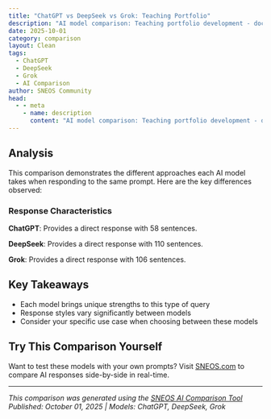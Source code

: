 ```yaml
---
title: "ChatGPT vs DeepSeek vs Grok: Teaching Portfolio"
description: "AI model comparison: Teaching portfolio development - document and showcase pedagogy..."
date: 2025-10-01
category: comparison
layout: Clean
tags:
  - ChatGPT
  - DeepSeek
  - Grok
  - AI Comparison
author: SNEOS Community
head:
  - - meta
    - name: description
      content: "AI model comparison: Teaching portfolio development - document and showcase pedagogy..."
---
```


<ChatComparison
  title="ChatGPT vs DeepSeek vs Grok: Teaching Portfolio"
  prompt="Teaching portfolio development - document and showcase pedagogy"
  :responses='{
    "ChatGPT": "Certainly! Developing a teaching portfolio that effectively documents and showcases your pedagogy is a powerful way to reflect on your teaching practice, demonstrate your instructional skills, and provide evidence of your teaching effectiveness. Here\u2019s a comprehensive guide to help you create a strong teaching portfolio focused on pedagogy:\n\n---\n\n### Teaching Portfolio Development: Documenting and Showcasing Pedagogy\n\n#### 1. Understand the Purpose of Your Teaching Portfolio\n- **Self-reflection:** Reflect on your teaching philosophy and approach.\n- **Evidence of effectiveness:** Provide proof of your impact on student learning.\n- **Professional development:** Track growth and areas for improvement.\n- **Promotion or job applications:** Present a professional teaching profile.\n\n#### 2. Key Components to Include\n\n##### A. Teaching Philosophy Statement\n- **Define your pedagogy:** Articulate your beliefs about teaching and learning.\n- Discuss how you create an inclusive, engaging, and effective learning environment.\n- Explain how you adapt your teaching methods to suit diverse learners.\n- Provide a concise (~1 page) narrative to anchor your portfolio.\n\n##### B. Course Design and Syllabi\n- Include syllabi from courses you\u2019ve taught.\n- Show how you design learning outcomes aligned with course content.\n- Explain instructional strategies used to achieve those outcomes.\n- Highlight integration of active learning, technology, or innovative methods.\n\n##### C. Instructional Materials\n- Include lesson plans, lecture slides, assignments, and assessments.\n- Showcase varied teaching methods: group work, case studies, discussions, labs.\n- Provide samples illustrating differentiated instruction or scaffolding of concepts.\n\n##### D. Evidence of Student Learning and Feedback\n- Include examples of student work with your feedback.\n- Provide summaries of student evaluations and testimonials.\n- Include peer observations or supervisor evaluations addressing your methods.\n- Show improvements or changes made based on feedback.\n\n##### E. Professional Development in Teaching\n- Document workshops, seminars, or courses you have attended.\n- Include reflective notes on how you implemented new strategies.\n- Show engagement with teaching communities or pedagogical research.\n\n##### F. Use of Technology and Innovative Practices\n- Describe any educational technologies you use (e.g., LMS, clickers, multimedia).\n- Showcase flipped classroom methods, online teaching, or blended learning.\n- Provide examples of how these tools enhance pedagogy.\n\n#### 3. Organizing and Presenting Your Portfolio\n- Choose a format: physical binder, PDF document, or online website/portfolio.\n- Use clear headings and table of contents for easy navigation.\n- Include reflective narratives linking artifacts to your teaching philosophy.\n- Tailor the portfolio to the intended audience (e.g., hiring committee, promotion board).\n\n#### 4. Tips for Showcasing Pedagogy Effectively\n- Be authentic and reflective; show how you think about teaching, not just what you do.\n- Use diverse evidence to provide a holistic picture of your teaching.\n- Highlight successes and challenges with insights on how you addressed them.\n- Include visuals such as graphs of student progress or screenshots of online platforms.\n- Keep documentation up-to-date to reflect your current practice.\n\n---\n\n### Example Outline for Your Teaching Portfolio\n\n1. **Introduction**\n   - Teaching Philosophy Statement\n\n2. **Course Materials**\n   - Sample syllabi\n   - Lesson plans and instructional materials\n\n3. **Student Learning Evidence**\n   - Student evaluations summary\n   - Examples of student work and assessments\n\n4. **Professional Growth**\n   - Pedagogical training\n   - Reflections on teaching practice development\n\n5. **Innovations and Technology**\n   - Description and examples of tech use\n   - Innovations in course design or delivery\n\n6. **Conclusion**\n   - Summary and future teaching goals\n\n---\n\nIf you want, I can help draft specific sections or provide templates for documents like your teaching philosophy statement or sample lesson plans. Let me know!",
    "DeepSeek": "Of course. Developing a teaching portfolio is a powerful process of reflection and professional growth. It moves beyond a simple CV to tell the story of your teaching philosophy, practices, and effectiveness.\n\nHere is a comprehensive guide to developing a teaching portfolio that effectively documents and showcases your pedagogy.\n\n---\n\n### **What is a Teaching Portfolio?**\nA teaching portfolio is a curated, evidence-based collection of materials that presents a coherent and compelling narrative of your approach to teaching and student learning. It\u0027s not just a scrapbook of everything you\u0027ve ever done; it\u0027s a **selective, reflective argument** for your effectiveness as an educator.\n\n### **Core Purposes**\n*   **For Job Applications:** Demonstrate your teaching qualifications and potential.\n*   **For Promotion \u0026 Tenure:** Provide documented evidence of teaching effectiveness.\n*   **For Professional Development:** Engage in critical self-reflection to identify strengths and areas for growth.\n*   **For Award Applications:** Build a strong case for your teaching excellence.\n\n---\n\n### **The 5 Key Components of a Teaching Portfolio**\n\nThink of your portfolio as a structured argument. Each component builds upon the last.\n\n#### **1. The Teaching Philosophy Statement**\nThis is the **heart and soul** of your portfolio. It\u0027s a concise, reflective essay (1-2 pages) that articulates your core beliefs about teaching and learning, and how those beliefs translate into practice.\n\n**Key Questions to Address:**\n*   What do you believe about how students learn?\n*   What are your primary goals for student learning (beyond content)?\n*   How do you create an inclusive and engaging learning environment?\n*   What specific teaching strategies do you use and *why*?\n*   How do you assess student learning?\n*   How do you grow and develop as a teacher?\n\n**Showcasing Pedagogy:** Use active voice and concrete examples. Instead of \u0022I believe in active learning,\u0022 write \u0022To foster active learning, I use team-based problem-solving in my calculus class, where students collaboratively work through real-world engineering scenarios.\u0022\n\n#### **2. Evidence of Teaching Responsibilities \u0026 Practices**\nThis section provides the **context** for your work. It documents the range and depth of your teaching experience.\n\n**What to Include:**\n*   **Teaching CV:** A detailed list of courses taught (with titles, levels, enrollments).\n*   **Course Syllabi:** Annotated syllabi that highlight your innovative assignments, inclusive policies, or alignment with learning outcomes.\n*   **Sample Course Materials:** Examples that demonstrate your pedagogy (e.g., lesson plans, assignments, project guidelines, rubrics, clicker questions, lab manuals).\n*   **Descriptions of Course Development:** Have you created a new course or significantly revised an existing one? Describe the process and pedagogical rationale.\n\n#### **3. Evidence of Teaching Effectiveness**\nThis is the **proof** that your philosophy and practices work. It provides multiple sources of data to triangulate your effectiveness.\n\n**What to Include (The \u0022Multiple Measures\u0022 Approach):**\n*   **Student Feedback:**\n    *   Summarized student evaluations (quantitative and qualitative). Provide context and respond to trends.\n    *   Unsolicited thank-you notes or emails from students.\n    *   Letters from former students.\n*   **Peer \u0026 Mentor Reviews:**\n    *   Formal observation reports from colleagues.\n    *   Letters from mentors or department chairs regarding your teaching.\n*   **Evidence of Student Learning:**\n    *   This is the gold standard. Include pre- and post-test results, examples of outstanding student work (with permission), or a analysis of how students improved on a key skill throughout the course.\n*   **Teaching Awards or Recognitions.**\n\n#### **4. Efforts to Improve Teaching (Scholarship of Teaching and Learning - SoTL)**\nThis section demonstrates your **commitment to growth** and your identity as a reflective practitioner.\n\n**What to Include:**\n*   A list of workshops, conferences, or courses you\u0027ve attended on pedagogy.\n*   Participation in teaching circles or learning communities.\n*   Description of a teaching experiment you tried, what you learned, and how you adjusted.\n*   If applicable, your own research in the Scholarship of Teaching and Learning (SoTL), such as presentations or publications.\n\n#### **5. The Appendices**\nThis is the **raw data** that supports the curated narrative in the main body. It keeps the portfolio readable while providing depth for interested readers.\n\n**What to Include:**\n*   Full sets of sample course materials.\n*   Complete sample student evaluations.\n*   Full observation reports.\n*   Letters of recommendation.\n\n---\n\n### **A Step-by-Step Process for Development**\n\n1.  **Clarify Your Purpose \u0026 Audience:** Are you applying for a job at a teaching-focused college? A research university? Your portfolio\u0027s emphasis will shift accordingly.\n2.  **Gather \u0026 Collect (The \u0022Archive\u0022):** Don\u0027t be selective yet. Collect everything\u2014syllabi, assignments, student work, evaluations, notes from workshops. Use a digital folder system.\n3.  **Reflect \u0026 Select (The \u0022Portfolio\u0022):** This is the most important step. Review your archive through the lens of your teaching philosophy. Which artifacts *best* illustrate your core pedagogical principles? Select your strongest, most representative evidence.\n4.  **Write the Narrative:** Craft your Teaching Philosophy Statement and the connective text that introduces each section of the portfolio. Explain *what* the evidence is and *why* it\u0027s significant. **Tell the story.**\n5.  **Organize \u0026 Design:**\n    *   Create a clear table of contents.\n    *   Use consistent headings and a professional, readable font.\n    *   Integrate evidence seamlessly (e.g., \u0022As outlined in my syllabus for \u0027Introduction to Sociology\u0027 [Appendix A], I use a flipped classroom model to...\u0022).\n    *   Consider a digital portfolio (e.g., a personal website, Google Sites, Wix, WordPress) for easy sharing and to showcase multimedia elements.\n6.  **Get Feedback \u0026 Revise:** Ask a trusted colleague, a mentor, or someone from your university\u0027s teaching center to review it. Is the narrative clear? Is the evidence compelling?\n7.  **Update Regularly:** Your teaching evolves, so should your portfolio. Set a calendar reminder to update it annually.\n\n---\n\n### **Pro-Tips for Showcasing Pedagogy**\n\n*   **Use the \u0022What, Why, So What?\u0022 Model for Artifacts:**\n    *   **What:** This is a rubric I use for my final research project.\n    *   **Why:** I designed it to make my expectations transparent and to provide students with clear, formative feedback on their scientific communication skills.\n    *   **So What:** After implementing this rubric, the average grade on the project improved by 8%, and student comments indicated they felt more confident in understanding the assignment criteria.\n*   **Quantify Your Impact:** Use numbers where possible. \u0022I redesigned the lab module, which led to a 25% increase in successful experiment replication.\u0022\n*   **Show, Don\u0027t Just Tell:** Instead of saying \u0022I\u0027m inclusive,\u0022 show your annotated syllabus with a diversity statement and flexible deadline policy. Instead of saying \u0022I use technology,\u0022 include a screenshot of a Padlet discussion you used for brainstorming.\n*   **Be Honest and Reflective:** It\u0027s powerful to include a challenge you faced and how you adapted. This shows resilience and a genuine commitment to student learning. \u0022The initial group project was met with resistance. I responded by implementing more structured team contracts and peer evaluation, which significantly improved the experience, as noted in subsequent student feedback.\u0022\n*   **Keep it Professional and Concise:** A portfolio for a job application is typically 5-15 pages, plus appendices. Be selective and respect the reader\u0027s time.\n\nBy following this framework, you will move from simply *documenting* your teaching to strategically *showcasing* your pedagogical expertise and its impact on student learning.",
    "Grok": "Developing a teaching portfolio is an excellent way to document and showcase your pedagogy, teaching philosophy, and evidence of your effectiveness as an educator. A well-crafted teaching portfolio serves as a reflective tool for personal growth and a professional document for job applications, promotions, or tenure reviews. Below is a step-by-step guide to creating a teaching portfolio that effectively highlights your pedagogical approach and accomplishments.\n\n---\n\n### **1. Purpose of the Teaching Portfolio**\nBefore you begin, clarify the purpose of your portfolio. Common purposes include:\n- **Job Applications:** To demonstrate your teaching skills and philosophy to potential employers.\n- **Professional Development:** To reflect on your teaching practices and identify areas for improvement.\n- **Tenure or Promotion:** To provide evidence of teaching effectiveness and contributions to education.\n- **Award Nominations:** To showcase exemplary teaching for recognition or awards.\n\nKnowing your audience (hiring committee, tenure board, or personal use) will help shape the content and tone of your portfolio.\n\n---\n\n### **2. Core Components of a Teaching Portfolio**\nA teaching portfolio typically includes the following components. Tailor these sections based on your purpose and field.\n\n#### **a. Teaching Philosophy Statement**\n- **What it is:** A 1-2 page narrative that outlines your beliefs about teaching and learning, your goals as an educator, and how you implement these in your classroom.\n- **Tips for writing:**\n  - Reflect on why you teach, what you hope students gain, and how you facilitate learning.\n  - Connect your philosophy to specific teaching methods or theories (e.g., constructivism, experiential learning).\n  - Use concrete examples from your teaching to illustrate your approach.\n- **Example themes:** Student-centered learning, fostering critical thinking, promoting inclusivity, or integrating technology.\n\n#### **b. Curriculum Vitae (CV) or Resume (Teaching-Focused)**\n- Highlight teaching-related experiences, including courses taught, workshops conducted, and curriculum development.\n- Include professional development (e.g., teaching certifications, pedagogy workshops).\n- Mention relevant awards, grants, or recognitions for teaching excellence.\n\n#### **c. Teaching Responsibilities**\n- List the courses you\u0027ve taught, including level (undergraduate/graduate), format (online, hybrid, in-person), and brief descriptions.\n- Include any innovative course designs, interdisciplinary teaching, or special projects.\n- If applicable, mention mentoring or advising roles (e.g., supervising student research, theses, or internships).\n\n#### **d. Evidence of Teaching Effectiveness**\nThis section is critical for showcasing the impact of your pedagogy. Include:\n- **Student Evaluations:** Summarize feedback from course evaluations, highlighting themes or specific comments. Include quantitative data if available (e.g., average ratings).\n- **Peer Reviews or Observations:** Letters or reports from colleagues who have observed your teaching.\n- **Student Work Samples:** Examples of student projects, papers, or presentations (with permission) to demonstrate learning outcomes.\n- **Letters of Recommendation:** From students, colleagues, or supervisors attesting to your teaching impact.\n- **Self-Reflection:** Discuss how feedback or outcomes have influenced your teaching practices over time.\n\n#### **e. Teaching Materials**\nShowcase materials that reflect your pedagogical approach:\n- Sample syllabi, lesson plans, or assignments.\n- Innovative teaching tools (e.g., rubrics, online modules, or interactive activities).\n- Examples of how you incorporate technology, active learning, or inclusive practices in your teaching.\n\n#### **f. Professional Development in Teaching**\n- List workshops, seminars, certifications, or conferences attended related to pedagogy.\n- Highlight memberships in teaching-related organizations (e.g., professional associations for educators).\n- Mention any publications or presentations on teaching methods or educational research.\n\n#### **g. Contributions to Teaching and Learning**\n- Describe contributions beyond the classroom, such as:\n  - Curriculum development or program assessment.\n  - Design of new courses or teaching resources.\n  - Leadership in faculty development initiatives.\n  - Community outreach or service-learning projects tied to teaching.\n\n#### **h. Optional Additions**\n- **Diversity, Equity, and Inclusion (DEI) Statement:** If relevant, include how you create inclusive learning environments and support diverse student populations.\n- **Teaching Awards or Grants:** Highlight recognitions or funding received for teaching initiatives.\n- **Multimedia Evidence:** Links to video recordings of your teaching (if allowed) or a website showcasing student projects or class activities.\n\n---\n\n### **3. Organizing Your Teaching Portfolio**\n- **Format:** Decide whether your portfolio will be digital (PDF, website, or e-portfolio platform like Digication or Portfolium) or physical (binder). Digital portfolios are increasingly preferred for accessibility and ease of sharing.\n- **Structure:** Organize materials logically with a table of contents. Use clear headings and subheadings.\n- **Narrative:** Introduce each section with a brief explanation of its contents to provide context for the reader.\n- **Professional Presentation:** Use consistent formatting, proofread for errors, and ensure all documents are polished.\n\n---\n\n### **4. Reflective Practice in Portfolio Development**\nA teaching portfolio is not just a collection of documents; it\u2019s a reflective process. As you compile materials:\n- Analyze what worked well in your teaching and why.\n- Identify challenges and how you addressed them.\n- Set goals for future growth based on feedback and self-assessment.\n\n---\n\n### **5. Tips for Showcasing Pedagogy**\n- **Be Selective:** Include only the most relevant and impactful materials. Quality over quantity.\n- **Highlight Innovation:** Showcase creative or unique approaches to teaching (e.g., flipped classrooms, problem-based learning).\n- **Tell a Story:** Use your portfolio to narrate your growth as an educator, linking your philosophy to specific evidence.\n- **Align with Standards:** If applying for tenure or a specific role, align your portfolio with institutional or departmental expectations for teaching.\n\n---\n\n### **6. Tools and Platforms for Digital Portfolios**\nIf you opt for a digital portfolio, consider using:\n- **Website Builders:** Wix, Weebly, or WordPress for a customizable online portfolio.\n- **E-Portfolio Platforms:** Digication, Mahara, or Pathbrite for education-focused portfolios.\n- **Document Sharing:** Google Drive or Dropbox to organize and share materials.\n- Ensure the digital format is user-friendly, with easy navigation and downloadable files if needed.\n\n---\n\n### **7. Updating Your Portfolio**\n- Regularly update your portfolio to include new teaching experiences, feedback, or professional development.\n- Reflect annually on your teaching practices and add new evidence of growth or innovation.\n\n---\n\n### **8. Examples and Resources**\n- **Sample Portfolios:** Search for examples from your field or institution (many universities provide templates or guides for teaching portfolios).\n- **Institutional Guidelines:** Check if your institution or department has specific requirements for teaching portfolios (e.g., for tenure or promotion).\n- **Books and Guides:**\n  - \u0022The Teaching Portfolio: A Practical Guide to Improved Performance and Promotion/Tenure Decisions\u0022 by Peter Seldin.\n  - Online resources from university teaching centers (e.g., Vanderbilt University\u2019s Center for Teaching).\n\n---\n\nBy thoughtfully documenting and showcasing your pedagogy through a teaching portfolio, you create a powerful tool to demonstrate your commitment to teaching and learning. It not only highlights your achievements but also fosters a deeper understanding of your own educational practices. If you have specific questions or need help with a particular section (e.g., writing a teaching philosophy), feel free to ask!"
  }'
  published-date="12:27"
/>

## Analysis

This comparison demonstrates the different approaches each AI model takes when responding to the same prompt. Here are the key differences observed:

### Response Characteristics

**ChatGPT**: Provides a direct response with 58 sentences. 

**DeepSeek**: Provides a direct response with 110 sentences. 

**Grok**: Provides a direct response with 106 sentences. 

## Key Takeaways

- Each model brings unique strengths to this type of query
- Response styles vary significantly between models
- Consider your specific use case when choosing between these models

## Try This Comparison Yourself

Want to test these models with your own prompts? Visit [SNEOS.com](https://sneos.com) to compare AI responses side-by-side in real-time.

---

*This comparison was generated using the [SNEOS AI Comparison Tool](https://sneos.com)*
*Published: October 01, 2025 | Models: ChatGPT, DeepSeek, Grok*
